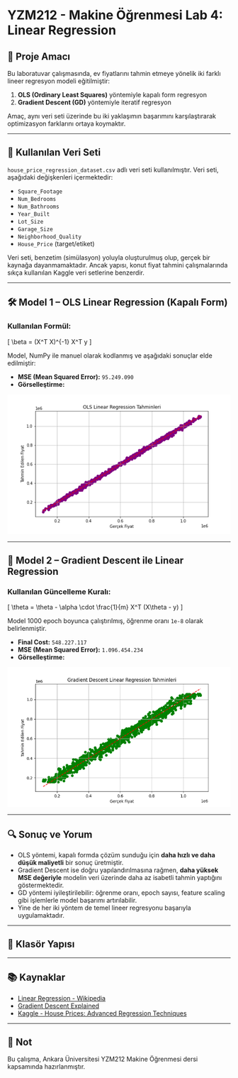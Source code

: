 # YZM212 - Makine Öğrenmesi Lab 4: Linear Regression

## 📌 Proje Amacı
Bu laboratuvar çalışmasında, ev fiyatlarını tahmin etmeye yönelik iki farklı lineer regresyon modeli eğitilmiştir:
1. **OLS (Ordinary Least Squares)** yöntemiyle kapalı form regresyon
2. **Gradient Descent (GD)** yöntemiyle iteratif regresyon

Amaç, aynı veri seti üzerinde bu iki yaklaşımın başarımını karşılaştırarak optimizasyon farklarını ortaya koymaktır.

---

## 🧾 Kullanılan Veri Seti
`house_price_regression_dataset.csv` adlı veri seti kullanılmıştır. Veri seti, aşağıdaki değişkenleri içermektedir:

- `Square_Footage`  
- `Num_Bedrooms`  
- `Num_Bathrooms`  
- `Year_Built`  
- `Lot_Size`  
- `Garage_Size`  
- `Neighborhood_Quality`  
- `House_Price` (target/etiket)

Veri seti, benzetim (simülasyon) yoluyla oluşturulmuş olup, gerçek bir kaynağa dayanmamaktadır. Ancak yapısı, konut fiyat tahmini çalışmalarında sıkça kullanılan Kaggle veri setlerine benzerdir.

---

## 🛠 Model 1 – OLS Linear Regression (Kapalı Form)
### Kullanılan Formül:
\[
\beta = (X^T X)^{-1} X^T y
\]

Model, NumPy ile manuel olarak kodlanmış ve aşağıdaki sonuçlar elde edilmiştir:

- **MSE (Mean Squared Error):** `95.249.090`
- **Görselleştirme:**

![OLS Linear Regression](grafikler/ols_plot.png)

---

## 🔁 Model 2 – Gradient Descent ile Linear Regression
### Kullanılan Güncelleme Kuralı:
\[
\theta = \theta - \alpha \cdot \frac{1}{m} X^T (X\theta - y)
\]

Model 1000 epoch boyunca çalıştırılmış, öğrenme oranı `1e-8` olarak belirlenmiştir.

- **Final Cost:** `548.227.117`
- **MSE (Mean Squared Error):** `1.096.454.234`
- **Görselleştirme:**

![Gradient Descent Linear Regression](grafikler/gd_plot.png)

---

## 🔍 Sonuç ve Yorum
- OLS yöntemi, kapalı formda çözüm sunduğu için **daha hızlı ve daha düşük maliyetli** bir sonuç üretmiştir.
- Gradient Descent ise doğru yapılandırılmasına rağmen, **daha yüksek MSE değeriyle** modelin veri üzerinde daha az isabetli tahmin yaptığını göstermektedir.
- GD yöntemi iyileştirilebilir: öğrenme oranı, epoch sayısı, feature scaling gibi işlemlerle model başarımı artırılabilir.
- Yine de her iki yöntem de temel lineer regresyonu başarıyla uygulamaktadır.

---

## 📁 Klasör Yapısı


---

## 📚 Kaynaklar
- [Linear Regression - Wikipedia](https://en.wikipedia.org/wiki/Linear_regression)
- [Gradient Descent Explained](https://towardsdatascience.com/gradient-descent-algorithm-and-its-variants-10f652806a3)
- [Kaggle - House Prices: Advanced Regression Techniques](https://www.kaggle.com/competitions/house-prices-advanced-regression-techniques/)

---

## 📌 Not
Bu çalışma, Ankara Üniversitesi YZM212 Makine Öğrenmesi dersi kapsamında hazırlanmıştır.

